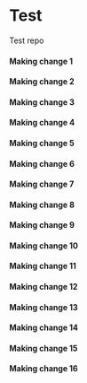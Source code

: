 # Test
Test repo
#### Making change 1
#### Making change 2
#### Making change 3
#### Making change 4
#### Making change 5
#### Making change 6
#### Making change 7
#### Making change 8
#### Making change 9
#### Making change 10
#### Making change 11
#### Making change 12
#### Making change 13
#### Making change 14
#### Making change 15
#### Making change 16
